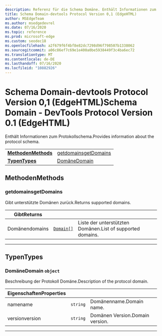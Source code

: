 ```yaml
---
description: Referenz für die Schema Domäne. Enthält Informationen zum Protokollschema.
title: Schema Domain-devtools Protocol Version 0,1 (EdgeHTML)
author: MSEdgeTeam
ms.author: msedgedevrel
ms.date: 07/16/2020
ms.topic: reference
ms.prod: microsoft-edge
ms.custom: seodec18
ms.openlocfilehash: a2f679f6f4bf8e82dc7298d96f798507b1338062
ms.sourcegitcommit: a06c86ef7c69e1e400a0be5938449f3c4ba6ec72
ms.translationtype: MT
ms.contentlocale: de-DE
ms.lasthandoff: 07/16/2020
ms.locfileid: "10882926"
---
```

# <span data-ttu-id="2ed08-104">Schema Domain-devtools Protocol Version 0,1 (EdgeHTML)</span><span class="sxs-lookup"><span data-stu-id="2ed08-104">Schema Domain - DevTools Protocol Version 0.1 (EdgeHTML)</span></span>  

<span data-ttu-id="2ed08-105">Enthält Informationen zum Protokollschema.</span><span class="sxs-lookup"><span data-stu-id="2ed08-105">Provides information about the protocol schema.</span></span>

| | |
|-|-|
| [**<span data-ttu-id="2ed08-106">Methoden</span><span class="sxs-lookup"><span data-stu-id="2ed08-106">Methods</span></span>**](#methods) | [<span data-ttu-id="2ed08-107">getdomains</span><span class="sxs-lookup"><span data-stu-id="2ed08-107">getDomains</span></span>](#getdomains) |
| [**<span data-ttu-id="2ed08-108">Typen</span><span class="sxs-lookup"><span data-stu-id="2ed08-108">Types</span></span>**](#types) | [<span data-ttu-id="2ed08-109">Domäne</span><span class="sxs-lookup"><span data-stu-id="2ed08-109">Domain</span></span>](#domain) |
## <span data-ttu-id="2ed08-110">Methoden</span><span class="sxs-lookup"><span data-stu-id="2ed08-110">Methods</span></span>

### <span data-ttu-id="2ed08-111">getdomains</span><span class="sxs-lookup"><span data-stu-id="2ed08-111">getDomains</span></span>
<span data-ttu-id="2ed08-112">Gibt unterstützte Domänen zurück.</span><span class="sxs-lookup"><span data-stu-id="2ed08-112">Returns supported domains.</span></span>

<table>
    <thead>
        <tr>
            <th><span data-ttu-id="2ed08-113">Gibt</span><span class="sxs-lookup"><span data-stu-id="2ed08-113">Returns</span></span></th>
            <th></th>
            <th></th>
        </tr>
    </thead>
    <tbody>
        <tr>
            <td><span data-ttu-id="2ed08-114">Domänen</span><span class="sxs-lookup"><span data-stu-id="2ed08-114">domains</span></span></td>
            <td><a href="#domain"><code class="flyout">Domain[]</code></a></td>
            <td><span data-ttu-id="2ed08-115">Liste der unterstützten Domänen.</span><span class="sxs-lookup"><span data-stu-id="2ed08-115">List of supported domains.</span></span></td>
        </tr>
    </tbody>
</table>

---

## <span data-ttu-id="2ed08-116">Typen</span><span class="sxs-lookup"><span data-stu-id="2ed08-116">Types</span></span>

### <a name="domain"></a> <span data-ttu-id="2ed08-117">Domäne</span><span class="sxs-lookup"><span data-stu-id="2ed08-117">Domain</span></span> `object`

<span data-ttu-id="2ed08-118">Beschreibung der Protokoll Domäne.</span><span class="sxs-lookup"><span data-stu-id="2ed08-118">Description of the protocol domain.</span></span>

<table>
    <thead>
        <tr>
            <th><span data-ttu-id="2ed08-119">Eigenschaften</span><span class="sxs-lookup"><span data-stu-id="2ed08-119">Properties</span></span></th>
            <th></th>
            <th></th>
        </tr>
    </thead>
    <tbody>
        <tr>
            <td><span data-ttu-id="2ed08-120">name</span><span class="sxs-lookup"><span data-stu-id="2ed08-120">name</span></span></td>
            <td><code class="flyout">string</code></td>
            <td><span data-ttu-id="2ed08-121">Domänenname.</span><span class="sxs-lookup"><span data-stu-id="2ed08-121">Domain name.</span></span></td>
        </tr>
        <tr>
            <td><span data-ttu-id="2ed08-122">version</span><span class="sxs-lookup"><span data-stu-id="2ed08-122">version</span></span></td>
            <td><code class="flyout">string</code></td>
            <td><span data-ttu-id="2ed08-123">Domänen Version.</span><span class="sxs-lookup"><span data-stu-id="2ed08-123">Domain version.</span></span></td>
        </tr>
    </tbody>
</table>

---
